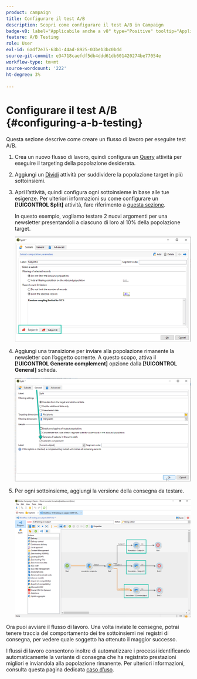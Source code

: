 ```yaml
---
product: campaign
title: Configurare il test A/B
description: Scopri come configurare il test A/B in Campaign
badge-v8: label="Applicabile anche a v8" type="Positive" tooltip="Applicabile anche a Campaign v8"
feature: A/B Testing
role: User
exl-id: 6adf2e75-63b1-44ad-8925-03beb3bc0bdd
source-git-commit: e34718caefdf5db4ddd61db601420274be77054e
workflow-type: tm+mt
source-wordcount: '222'
ht-degree: 3%

---
```


# Configurare il test A/B {#configuring-a-b-testing}

Questa sezione descrive come creare un flusso di lavoro per eseguire test A/B.

1. Crea un nuovo flusso di lavoro, quindi configura un [Query](../../workflow/using/query.md) attività per eseguire il targeting della popolazione desiderata.

1. Aggiungi un [Dividi](../../workflow/using/split.md) attività per suddividere la popolazione target in più sottoinsiemi.

1. Apri l’attività, quindi configura ogni sottoinsieme in base alle tue esigenze. Per ulteriori informazioni su come configurare un **[!UICONTROL Split]** attività, fare riferimento a [questa sezione](../../workflow/using/split.md).

   In questo esempio, vogliamo testare 2 nuovi argomenti per una newsletter presentandoli a ciascuno di loro al 10% della popolazione target.

   ![](assets/ab-testing-split.png)

1. Aggiungi una transizione per inviare alla popolazione rimanente la newsletter con l’oggetto corrente. A questo scopo, attiva il **[!UICONTROL Generate complement]** opzione dalla **[!UICONTROL General]** scheda.

   ![](assets/ab-testing-complement.png)

1. Per ogni sottoinsieme, aggiungi la versione della consegna da testare.

   ![](assets/ab-testing-delivery.png)

Ora puoi avviare il flusso di lavoro. Una volta inviate le consegne, potrai tenere traccia del comportamento dei tre sottoinsiemi nei registri di consegna, per vedere quale soggetto ha ottenuto il maggior successo.

I flussi di lavoro consentono inoltre di automatizzare i processi identificando automaticamente la variante di consegna che ha registrato prestazioni migliori e inviandola alla popolazione rimanente. Per ulteriori informazioni, consulta questa pagina dedicata [caso d’uso](a-b-testing-use-case.md).
